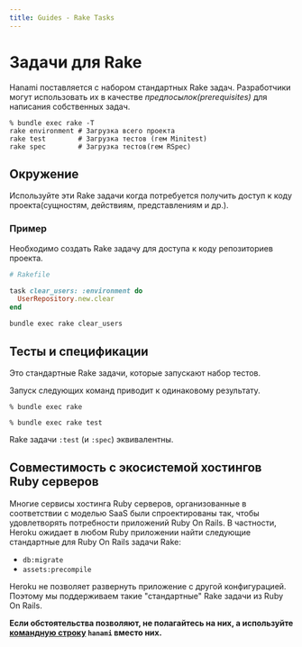 ```yaml
---
title: Guides - Rake Tasks
---
```


# Задачи для Rake

Hanami поставляется с набором стандартных Rake задач. Разработчики могут использовать их в качестве _предпосылок(prerequisites)_ для написания собственных задач.

```shell
% bundle exec rake -T
rake environment # Загрузка всего проекта
rake test        # Загрузка тестов (гем Minitest)
rake spec        # Загрузка тестов(гем RSpec)
```

## Окружение

Используйте эти Rake задачи когда потребуется получить доступ к коду проекта(сущностям, действиям, представлениям и др.).

### Пример

Необходимо создать Rake задачу для доступа к коду репозиториев проекта.

```ruby
# Rakefile

task clear_users: :environment do
  UserRepository.new.clear
end
```

```shell
bundle exec rake clear_users
```

## Тесты и спецификации

Это стандартные Rake задачи, которые запускают набор тестов.

Запуск следующих команд приводит к одинаковому результату.

```shell
% bundle exec rake
```

```shell
% bundle exec rake test
```

<p class="convention">
  Rake задачи <code>:test</code> (и <code>:spec</code>) эквивалентны.
</p>

## Совместимость с экосистемой хостингов Ruby серверов

Многие сервисы хостинга Ruby серверов, организованные в соответствии с моделью SaaS были спроектированы так, чтобы удовлетворять потребности приложений Ruby On Rails. В частности, Heroku ожидает в любом Ruby приложении найти следующие стандартные для Ruby On Rails задачи Rake:

  * `db:migrate`
  * `assets:precompile`

Heroku не позволяет развернуть приложение с другой конфигурацией. Поэтому мы поддерживаем такие "стандартные" Rake задачи из Ruby On Rails.

**Если обстоятельства позволяют, не полагайтесь на них, а используйте [командную строку](/guides/command-line/database) `hanami` вместо них.**
